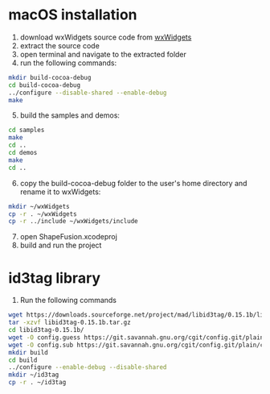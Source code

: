 # macOS installation
1. download wxWidgets source code from [wxWidgets](https://github.com/wxWidgets/wxWidgets/releases/download/v3.2.5/wxWidgets-3.2.5.tar.bz2)
2. extract the source code
3. open terminal and navigate to the extracted folder
4. run the following commands:
```bash
mkdir build-cocoa-debug
cd build-cocoa-debug
../configure --disable-shared --enable-debug
make
```
5. build the samples and demos:
```bash
cd samples
make
cd ..
cd demos
make
cd ..
```
6. copy the build-cocoa-debug folder to the user's home directory and rename it to wxWidgets:
```bash
mkdir ~/wxWidgets
cp -r . ~/wxWidgets
cp -r ../include ~/wxWidgets/include
```
7. open ShapeFusion.xcodeproj
8. build and run the project

# id3tag library
1. Run the following commands
```bash
wget https://downloads.sourceforge.net/project/mad/libid3tag/0.15.1b/libid3tag-0.15.1b.tar.gz
tar -xzvf libid3tag-0.15.1b.tar.gz
cd libid3tag-0.15.1b/
wget -O config.guess https://git.savannah.gnu.org/cgit/config.git/plain/config.guess
wget -O config.sub https://git.savannah.gnu.org/cgit/config.git/plain/config.sub
mkdir build
cd build
../configure --enable-debug --disable-shared
mkdir ~/id3tag
cp -r . ~/id3tag
```